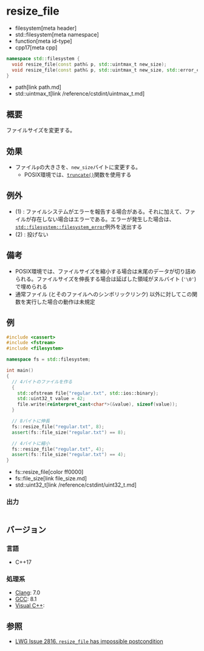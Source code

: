 # resize_file
* filesystem[meta header]
* std::filesystem[meta namespace]
* function[meta id-type]
* cpp17[meta cpp]

```cpp
namespace std::filesystem {
  void resize_file(const path& p, std::uintmax_t new_size);                               // (1)
  void resize_file(const path& p, std::uintmax_t new_size, std::error_code& ec) noexcept; // (2)
}
```
* path[link path.md]
* std::uintmax_t[link /reference/cstdint/uintmax_t.md]

## 概要
ファイルサイズを変更する。


## 効果
- ファイル`p`の大きさを、`new_size`バイトに変更する。
    - POSIX環境では、[`truncate()`](https://web.archive.org/web/20230605150743/https://linuxjm.osdn.jp/html/LDP_man-pages/man2/truncate.2.html)関数を使用する


## 例外
- (1) : ファイルシステムがエラーを報告する場合がある。それに加えて、ファイルが存在しない場合はエラーである。エラーが発生した場合は、[`std::filesystem::filesystem_error`](filesystem_error.md)例外を送出する
- (2) : 投げない


## 備考
- POSIX環境では、ファイルサイズを縮小する場合は末尾のデータが切り詰められる。ファイルサイズを伸長する場合は延ばした領域がヌルバイト (`'\0'`) で埋められる
- 通常ファイル (とそのファイルへのシンボリックリンク) 以外に対してこの関数を実行した場合の動作は未規定


## 例
```cpp example
#include <cassert>
#include <fstream>
#include <filesystem>

namespace fs = std::filesystem;

int main()
{
  // 4バイトのファイルを作る
  {
    std::ofstream file{"regular.txt", std::ios::binary};
    std::uint32_t value = 42;
    file.write(reinterpret_cast<char*>(&value), sizeof(value));
  }

  // 8バイトに伸長
  fs::resize_file("regular.txt", 8);
  assert(fs::file_size("regular.txt") == 8);

  // 4バイトに縮小
  fs::resize_file("regular.txt", 4);
  assert(fs::file_size("regular.txt") == 4);
}
```
* fs::resize_file[color ff0000]
* fs::file_size[link file_size.md]
* std::uint32_t[link /reference/cstdint/uint32_t.md]

### 出力
```
```

## バージョン
### 言語
- C++17

### 処理系
- [Clang](/implementation.md#clang): 7.0
- [GCC](/implementation.md#gcc): 8.1
- [Visual C++](/implementation.md#visual_cpp):


## 参照
- [LWG Issue 2816. `resize_file` has impossible postcondition](https://wg21.cmeerw.net/lwg/issue2816)

